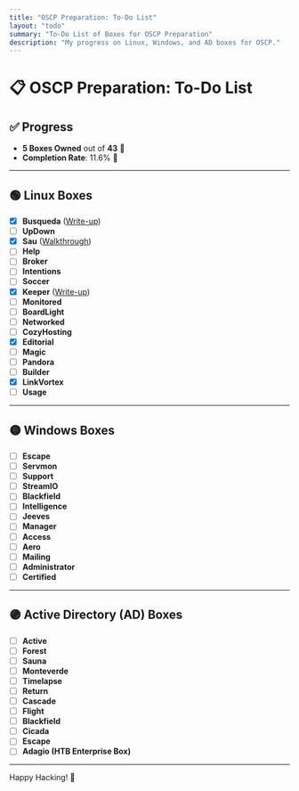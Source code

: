 ```yaml
---
title: "OSCP Preparation: To-Do List"
layout: "todo"
summary: "To-Do List of Boxes for OSCP Preparation"
description: "My progress on Linux, Windows, and AD boxes for OSCP."
---
```


# 📋 OSCP Preparation: To-Do List

## ✅ Progress
- **5 Boxes Owned** out of **43** 🎉 
- **Completion Rate**: 11.6% 💪

---

## 🟢 **Linux Boxes**
- [x] **Busqueda** ([Write-up](https://0xt0pus.com/posts/machine-writeups/busqueda-hackthebox/))
- [ ] **UpDown**
- [x] **Sau** ([Walkthrough](https://www.youtube.com/watch?v=jXbJndLklho))
- [ ] **Help**
- [ ] **Broker**
- [ ] **Intentions**
- [ ] **Soccer**
- [x] **Keeper** ([Write-up](https://0xt0pus.com/posts/machine-writeups/keeper-hackthebox/))
- [ ] **Monitored**
- [ ] **BoardLight**
- [ ] **Networked**
- [ ] **CozyHosting**
- [x] **Editorial**
- [ ] **Magic**
- [ ] **Pandora**
- [ ] **Builder**
- [x] **LinkVortex**
- [ ] **Usage**

---

## 🟡 **Windows Boxes**
- [ ] **Escape**
- [ ] **Servmon**
- [ ] **Support**
- [ ] **StreamIO**
- [ ] **Blackfield**
- [ ] **Intelligence**
- [ ] **Jeeves**
- [ ] **Manager**
- [ ] **Access**
- [ ] **Aero**
- [ ] **Mailing**
- [ ] **Administrator**
- [ ] **Certified**

---

## 🟣 **Active Directory (AD) Boxes**
- [ ] **Active**
- [ ] **Forest**
- [ ] **Sauna**
- [ ] **Monteverde**
- [ ] **Timelapse**
- [ ] **Return**
- [ ] **Cascade**
- [ ] **Flight**
- [ ] **Blackfield**
- [ ] **Cicada**
- [ ] **Escape**
- [ ] **Adagio (HTB Enterprise Box)**

---


Happy Hacking! 🚀
